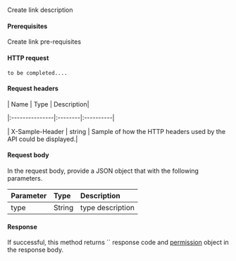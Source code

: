 # 

Create link description
#### Prerequisites
Create link pre-requisites
#### HTTP request
```http
to be completed....
```
#### Request headers
| Name       | Type | Description|

|:---------------|:--------|:----------|

| X-Sample-Header  | string  | Sample of how the HTTP headers used by the API could be displayed.|

#### Request body
In the request body, provide a JSON object that with the following parameters.

| Parameter	   | Type	|Description|
|:---------------|:--------|:----------|
|type|String|type description|

#### Response
If successful, this method returns `` response code and [permission](../resources/permission.md) object in the response body.
